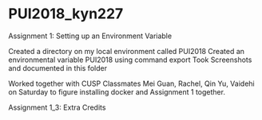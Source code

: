 # PUI2018_kyn227

Assignment 1: Setting up an Environment Variable

Created a directory on my local environment called PUI2018
Created an environmental variable PUI2018 using command export
Took Screenshots and documented in this folder 

Worked together with CUSP Classmates Mei Guan, Rachel, Qin Yu, Vaidehi on Saturday to figure installing docker and Assignment 1 together.

Assignment 1_3: Extra Credits
